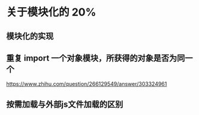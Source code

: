 # 关于模块化的 20%

## 模块化的实现

## 重复 import 一个对象模块，所获得的对象是否为同一个

https://www.zhihu.com/question/266129549/answer/303324961

## 按需加载与外部js文件加载的区别

